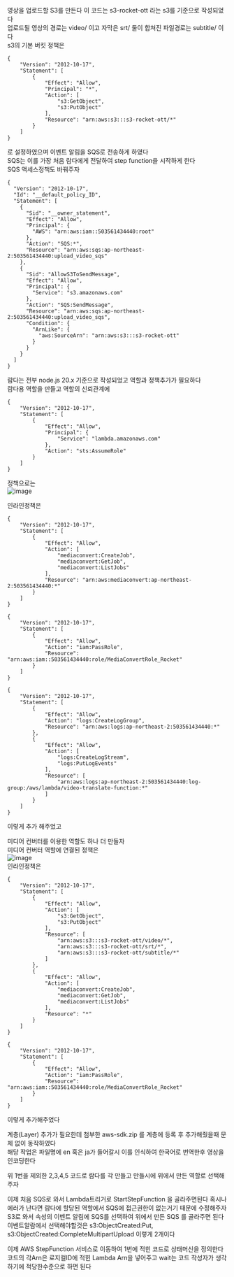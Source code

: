 영상을 업로드할 S3를 만든다 이 코드는 s3-rocket-ott 라는 s3를 기준으로 작성되었다  
업로드될 영상의 경로는 video/ 이고 자막은 srt/ 둘이 합쳐진 파일경로는 subtitle/ 이다  
s3의 기본 버킷 정책은  
```
{
    "Version": "2012-10-17",
    "Statement": [
        {
            "Effect": "Allow",
            "Principal": "*",
            "Action": [
                "s3:GetObject",
                "s3:PutObject"
            ],
            "Resource": "arn:aws:s3:::s3-rocket-ott/*"
        }
    ]
}
```
로 설정하였으며 이벤트 알림을 SQS로 전송하게 하였다  
SQS는 이를 가장 처음 람다에게 전달하여 step function을 시작하게 한다  
SQS 액세스정책도 바꿔주자  
```
{
  "Version": "2012-10-17",
  "Id": "__default_policy_ID",
  "Statement": [
    {
      "Sid": "__owner_statement",
      "Effect": "Allow",
      "Principal": {
        "AWS": "arn:aws:iam::503561434440:root"
      },
      "Action": "SQS:*",
      "Resource": "arn:aws:sqs:ap-northeast-2:503561434440:upload_video_sqs"
    },
    {
      "Sid": "AllowS3ToSendMessage",
      "Effect": "Allow",
      "Principal": {
        "Service": "s3.amazonaws.com"
      },
      "Action": "SQS:SendMessage",
      "Resource": "arn:aws:sqs:ap-northeast-2:503561434440:upload_video_sqs",
      "Condition": {
        "ArnLike": {
          "aws:SourceArn": "arn:aws:s3:::s3-rocket-ott"
        }
      }
    }
  ]
}
```

  
람다는 전부 node.js 20.x 기준으로 작성되었고 역할과 정책추가가 필요하다  
람다용 역할을 만들고 역할의 신뢰관계에

```
{  
    "Version": "2012-10-17",  
    "Statement": [  
        {  
            "Effect": "Allow",  
            "Principal": {  
                "Service": "lambda.amazonaws.com"  
            },  
            "Action": "sts:AssumeRole"  
        }  
    ]  
}
```  
정책으로는  
![image](https://github.com/user-attachments/assets/82550b17-6f7b-4993-9648-b900cfa42471)  
  
인라인정책은  
```
{
    "Version": "2012-10-17",
    "Statement": [
        {
            "Effect": "Allow",
            "Action": [
                "mediaconvert:CreateJob",
                "mediaconvert:GetJob",
                "mediaconvert:ListJobs"
            ],
            "Resource": "arn:aws:mediaconvert:ap-northeast-2:503561434440:*"
        }
    ]
}
```
```
{
    "Version": "2012-10-17",
    "Statement": [
        {
            "Effect": "Allow",
            "Action": "iam:PassRole",
            "Resource": "arn:aws:iam::503561434440:role/MediaConvertRole_Rocket"
        }
    ]
}
```
```
{
    "Version": "2012-10-17",
    "Statement": [
        {
            "Effect": "Allow",
            "Action": "logs:CreateLogGroup",
            "Resource": "arn:aws:logs:ap-northeast-2:503561434440:*"
        },
        {
            "Effect": "Allow",
            "Action": [
                "logs:CreateLogStream",
                "logs:PutLogEvents"
            ],
            "Resource": [
                "arn:aws:logs:ap-northeast-2:503561434440:log-group:/aws/lambda/video-translate-function:*"
            ]
        }
    ]
}
```
이렇게 추가 해주었고  
  
미디어 컨버터를 이용한 역할도 하나 더 만들자  
미디어 컨버터 역할에 연결된 정책은  
![image](https://github.com/user-attachments/assets/1636e820-6464-48a7-a6b7-ef8167c8055d)  
인라인정책은  
```
{
    "Version": "2012-10-17",
    "Statement": [
        {
            "Effect": "Allow",
            "Action": [
                "s3:GetObject",
                "s3:PutObject"
            ],
            "Resource": [
                "arn:aws:s3:::s3-rocket-ott/video/*",
                "arn:aws:s3:::s3-rocket-ott/srt/*",
                "arn:aws:s3:::s3-rocket-ott/subtitle/*"
            ]
        },
        {
            "Effect": "Allow",
            "Action": [
                "mediaconvert:CreateJob",
                "mediaconvert:GetJob",
                "mediaconvert:ListJobs"
            ],
            "Resource": "*"
        }
    ]
}
```
```
{
    "Version": "2012-10-17",
    "Statement": [
        {
            "Effect": "Allow",
            "Action": "iam:PassRole",
            "Resource": "arn:aws:iam::503561434440:role/MediaConvertRole_Rocket"
        }
    ]
}
```
이렇게 추가해주었다  
  
계층(Layer) 추가가 필요한데 첨부한 aws-sdk.zip 를 계층에 등록 후 추가해줬을때 문제 없이 동작하였다  
해당 작업은 파일명에 en 혹은 ja가 들어갈시 이를 인식하여 한국어로 번역한후 영상을 인코딩한다  
  
위 1번을 제외한 2,3,4,5 코드로 람다를 각 만들고 만들시에 위에서 만든 역할로 선택해주자  
  
이제 처음 SQS로 와서 Lambda트리거로 StartStepFunction 을 골라주면된다 혹시나 에러가 난다면 람다에 할당된 역할에서 SQS에 접근권한이 없는거기 때문에 수정해주자  
S3로 와서 속성의 이벤트 알림에 SQS를 선택하여 위에서 만든 SQS 를 골라주면 된다  
이벤트알람에서 선택해야할것은 s3:ObjectCreated:Put, s3:ObjectCreated:CompleteMultipartUpload 이렇게 2개이다  
  
이제 AWS StepFunction 서비스로 이동하여 1번에 적힌 코드로 상태머신을 정의한다  
코드의 각Arn은 로지컬ID에 적힌 Lambda Arn을 넣어주고 wait는 코드 작성자가 생각하기에 적당한수준으로 하면 된다  
